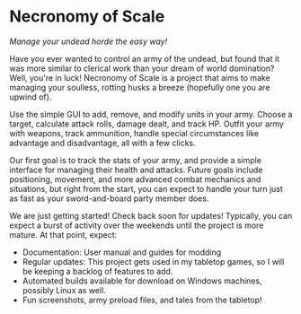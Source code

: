# Necronomy of Scale
_Manage your undead horde the easy way!_

Have you ever wanted to control an army of the undead, but found that it was more similar to clerical work than 
your dream of world domination? Well, you're in luck! Necronomy of Scale is a project that aims to make managing
your soulless, rotting husks a breeze (hopefully one you are upwind of).

Use the simple GUI to add, remove, and modify units in your army. Choose a target, calculate attack rolls, damage dealt,
and track HP. Outfit your army with weapons, track ammunition, handle special circumstances like advantage and 
disadvantage, all with a few clicks. 

Our first goal is to track the stats of your army, and provide a simple interface for managing their health and attacks. 
Future goals include positioning, movement, and more advanced combat mechanics and situations, but right from the start,
you can expect to handle your turn just as fast as your sword-and-board party member does.

We are just getting started! Check back soon for updates! 
Typically, you can expect a burst of activity over the weekends until the project is more mature. At that point, expect:

- Documentation: User manual and guides for modding
- Regular updates: This project gets used in my tabletop games, so I will be keeping a backlog of features to add.
- Automated builds available for download on Windows machines, possibly Linux as well.
- Fun screenshots, army preload files, and tales from the tabletop!
